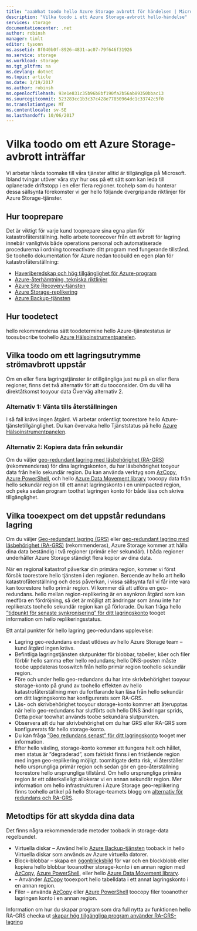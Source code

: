 ```yaml
---
title: "aaaWhat toodo hello Azure Storage avbrott för händelsen | Microsoft Docs"
description: "Vilka toodo i ett Azure Storage-avbrott hello-händelse"
services: storage
documentationcenter: .net
author: robinsh
manager: timlt
editor: tysonn
ms.assetid: 8f040b0f-8926-4831-ac07-79f646f31926
ms.service: storage
ms.workload: storage
ms.tgt_pltfrm: na
ms.devlang: dotnet
ms.topic: article
ms.date: 1/19/2017
ms.author: robinsh
ms.openlocfilehash: 93e1e831c35b96b8bf190fa2b56ab89350bbac13
ms.sourcegitcommit: 523283cc1b3c37c428e77850964dc1c33742c5f0
ms.translationtype: MT
ms.contentlocale: sv-SE
ms.lasthandoff: 10/06/2017
---
```

# <a name="what-toodo-if-an-azure-storage-outage-occurs"></a>Vilka toodo om ett Azure Storage-avbrott inträffar
Vi arbetar hårda toomake till våra tjänster alltid är tillgängliga på Microsoft. Ibland tvingar utöver våra styr hur oss på ett sätt som kan leda till oplanerade driftstopp i en eller flera regioner. toohelp som du hanterar dessa sällsynta förekomster vi ger hello följande övergripande riktlinjer för Azure Storage-tjänster.

## <a name="how-tooprepare"></a>Hur tooprepare
Det är viktigt för varje kund tooprepare sina egna plan för katastrofåterställning. hello arbete toorecover från ett avbrott för lagring innebär vanligtvis både operations personal och automatiserade procedurerna i ordning tooreactivate ditt program med fungerande tillstånd. Se toohello dokumentation för Azure nedan toobuild en egen plan för katastrofåterställning:

* [Haveriberedskap och hög tillgänglighet för Azure-program](/azure/architecture/resiliency/disaster-recovery-high-availability-azure-applications.md)
* [Azure-återhämtning, tekniska riktlinjer](/azure/architecture/resiliency.md)
* [Azure Site Recovery-tjänsten](https://azure.microsoft.com/services/site-recovery/)
* [Azure Storage-replikering](storage-redundancy.md)
* [Azure Backup-tjänsten](https://azure.microsoft.com/services/backup/)

## <a name="how-toodetect"></a>Hur toodetect
hello rekommenderas sätt toodetermine hello Azure-tjänstestatus är toosubscribe toohello [Azure Hälsoinstrumentpanelen](https://azure.microsoft.com/status/).

## <a name="what-toodo-if-a-storage-outage-occurs"></a>Vilka toodo om ett lagringsutrymme strömavbrott uppstår
Om en eller flera lagringstjänster är otillgängliga just nu på en eller flera regioner, finns det två alternativ för att du tooconsider. Om du vill ha direktåtkomst tooyour data Överväg alternativ 2.

### <a name="option-1-wait-for-recovery"></a>Alternativ 1: Vänta tills återställningen
I så fall krävs ingen åtgärd. Vi arbetar ordentligt toorestore hello Azure-tjänstetillgänglighet. Du kan övervaka hello Tjänststatus på hello [Azure Hälsoinstrumentpanelen](https://azure.microsoft.com/status/).

### <a name="option-2-copy-data-from-secondary"></a>Alternativ 2: Kopiera data från sekundär
Om du väljer [geo-redundant lagring med läsbehörighet (RA-GRS)](storage-redundancy.md#read-access-geo-redundant-storage) (rekommenderas) för dina lagringskonton, du har läsbehörighet tooyour data från hello sekundär region. Du kan använda verktyg som [AzCopy](storage-use-azcopy.md), [Azure PowerShell](storage-powershell-guide-full.md), och hello [Azure Data Movement library](https://azure.microsoft.com/blog/introducing-azure-storage-data-movement-library-preview-2/) toocopy data från hello sekundär region till ett annat lagringskonto i en unimpacted region, och peka sedan program toothat lagringen konto för både läsa och skriva tillgänglighet.

## <a name="what-tooexpect-if-a-storage-failover-occurs"></a>Vilka tooexpect om det uppstår redundans lagring
Om du väljer [Geo-redundant lagring (GRS)](storage-redundancy.md#geo-redundant-storage) eller [geo-redundant lagring med läsbehörighet (RA-GRS)](storage-redundancy.md#read-access-geo-redundant-storage) (rekommenderas), Azure Storage kommer att hålla dina data beständig i två regioner (primär eller sekundär). I båda regioner underhåller Azure Storage ständigt flera kopior av dina data.

När en regional katastrof påverkar din primära region, kommer vi först försök toorestore hello tjänsten i den regionen. Beroende av hello art hello katastrofåterställning och dess påverkan, i vissa sällsynta fall vi får inte vara kan toorestore hello primär region. Vi kommer då att utföra en geo-redundans. hello mellan region-replikering är en asynkron åtgärd som kan medföra en fördröjning, så det är möjligt att ändringar som ännu inte har replikerats toohello sekundär region kan gå förlorade. Du kan fråga hello [”tidpunkt för senaste synkronisering” för ditt lagringskonto](https://blogs.msdn.microsoft.com/windowsazurestorage/2013/12/11/windows-azure-storage-redundancy-options-and-read-access-geo-redundant-storage/) tooget information om hello replikeringsstatus.

Ett antal punkter för hello lagring geo-redundans upplevelse:

* Lagring geo-redundans endast utlöses av hello Azure Storage team – kund åtgärd ingen krävs.
* Befintliga lagringstjänsten slutpunkter för blobbar, tabeller, köer och filer förblir hello samma efter hello redundans; hello DNS-posten måste toobe uppdateras tooswitch från hello primär region toohello sekundär region.
* Före och under hello geo-redundans du har inte skrivbehörighet tooyour storage-konto på grund av toohello effekten av hello katastrofåterställning men du fortfarande kan läsa från hello sekundär om ditt lagringskonto har konfigurerats som RA-GRS.
* Läs- och skrivbehörighet tooyour storage-konto kommer att återupptas när hello geo-redundans har slutförts och hello DNS ändringar sprids, Detta pekar toowhat används toobe sekundära slutpunkten. 
* Observera att du har skrivbehörighet om du har GRS eller RA-GRS som konfigurerats för hello storage-konto. 
* Du kan fråga [”Geo redundans senast” för ditt lagringskonto](https://msdn.microsoft.com/library/azure/ee460802.aspx) tooget mer information.
* Efter hello växling, storage-konto kommer att fungera helt och hållet, men status är ”degraderad”, som faktiskt finns i en fristående region med ingen geo-replikering möjligt. toomitigate detta risk, vi återställer hello ursprungliga primär region och sedan gör en geo-återställning toorestore hello ursprungliga tillstånd. Om hello ursprungliga primära region är ett oåterkalleligt allokerar vi en annan sekundär region.
  Mer information om hello infrastrukturen i Azure Storage geo-replikering finns toohello artikel på hello Storage-teamets blogg om [alternativ för redundans och RA-GRS](https://blogs.msdn.microsoft.com/windowsazurestorage/2013/12/11/windows-azure-storage-redundancy-options-and-read-access-geo-redundant-storage/).

## <a name="best-practices-for-protecting-your-data"></a>Metodtips för att skydda dina data
Det finns några rekommenderade metoder tooback in storage-data regelbundet.

* Virtuella diskar – Använd hello [Azure Backup-tjänsten](https://azure.microsoft.com/services/backup/) tooback in hello Virtuella diskar som används av Azure virtuella datorer.
* Block-blobbar – skapa en [ögonblicksbild](https://msdn.microsoft.com/library/azure/hh488361.aspx) för var och en blockblobb eller kopiera hello blobbar tooanother storage-konto i en annan region med [AzCopy](storage-use-azcopy.md), [Azure PowerShell](storage-powershell-guide-full.md), eller hello [ Azure Data Movement library](https://azure.microsoft.com/blog/introducing-azure-storage-data-movement-library-preview-2/).
* – Använder [AzCopy](storage-use-azcopy.md) tooexport hello tabelldata i ett annat lagringskonto i en annan region.
* Filer – använda [AzCopy](storage-use-azcopy.md) eller [Azure PowerShell](storage-powershell-guide-full.md) toocopy filer tooanother lagringen konto i en annan region.

Information om hur du skapar program som dra full nytta av funktionen hello RA-GRS checka ut [skapar hög tillgängliga program använder RA-GRS-lagring](../storage-designing-ha-apps-with-ragrs.md)

